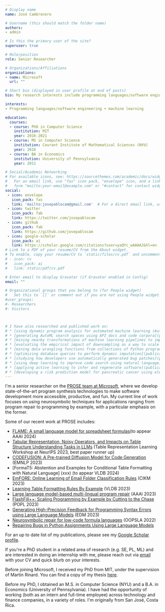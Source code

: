 ```yaml
---
# Display name
name: José Cambronero

# Username (this should match the folder name)
authors:
- admin

# Is this the primary user of the site?
superuser: true

# Role/position
role: Senior Researcher

# Organizations/Affiliations
organizations:
- name: Microsoft
  url: ""

# Short bio (displayed in user profile at end of posts)
bio: My research interests include programming languages/software engineering, databases, and machine learning.

interests:
- Programming languages/software engineering + machine learning

education:
  courses:
  - course: PhD in Computer Science
    institution: MIT
    year: 2016-2021
  - course: MS in Computer Science
    institution: Courant Institute of Mathematical Sciences (NYU)
    year: 2016
  - course: BA in Economics
    institution: University of Pennsylvania
    year: 2011

# Social/Academic Networking
# For available icons, see: https://sourcethemes.com/academic/docs/widgets/#icons
#   For an email link, use "fas" icon pack, "envelope" icon, and a link in the
#   form "mailto:your-email@example.com" or "#contact" for contact widget.
social:
 - icon: envelope
   icon_pack: fas
   link: 'mailto:josepablocam@gmail.com'  # For a direct email link, use "mailto:test@example.org".
 - icon: twitter
   icon_pack: fab
   link: https://twitter.com/josepablocam
 - icon: github
   icon_pack: fab
   link: https://github.com/josepablocam
 - icon: google-scholar
   icon_pack: ai
   link: https://scholar.google.com/citations?user=yaQYc_wAAAAJ&hl=en
# Link to a PDF of your resume/CV from the About widget.
# To enable, copy your resume/CV to `static/files/cv.pdf` and uncomment the lines below.
# - icon: cv
#   icon_pack: ai
#   link: static/pdf/cv.pdf

# Enter email to display Gravatar (if Gravatar enabled in Config)
email: ""

# Organizational groups that you belong to (for People widget)
#   Set this to `[]` or comment out if you are not using People widget.
#user_groups:
#- Researchers
#- Visitors



# I have also researched and published work on:
# * [using dynamic program analysis for automated machine learning (AutoML)](publication/oopsla-2019/oopsla2019)
# * [generating AutoML search spaces using API docs and code corpora](publication/fse-2020/fse2020)
# * [mining nearby transformations of machine learning pipelines to improve their performance](publication/janus/janus)
# * [evaluating the empirical impact of downsampling as a way to scale genetic-programming-based AutoML to large datasets](publication/downsampling/downsampling)
# * [mining data wrangling functions from collections of Python programs written to work with the same dataset](publication/wranglesearch/wranglesearch)
# * [optimizing database queries to perform dynamic imputation](publication/vldb-2017/vldb2017)
# * [studying how developers use automatically generated bug patches](publication/vlhcc-2019/vlhcc2019)
# * [using deep learning to improve code search using natural language](publication/fse-2019/fse2019)
# * [applying active learning to infer and regenerate software](publication/onward-2019/onward2019)
# * [developing a risk prediction model for pancreatic cancer using electronic health records](publication/ejc-pdac/pdac)
---
```


I'm a senior researcher on the [PROSE team at Microsoft](https://www.microsoft.com/en-us/research/group/prose/),
where we develop state-of-the-art program synthesis technologies to make software development
more accessible, productive, and fun. My current line of work focuses on
using neurosymbolic techniques for applications ranging from
program repair to programming by example, with a particular emphasis on the former.

Some of our recent work at PROSE includes:


* [FLAME: A small language model for spreadsheet formulas](XXX)(to appear AAAI 2024)
* [Tabular Representation, Noisy Operators, and Impacts on Table Structure Understanding Tasks in LLMs](https://openreview.net/forum?id=Ld5UCpiT07) (Table Representation Learning Workshop at NeurIPS 2023, best paper runner up)
* [CODEFUSION: A Pre-trained Diffusion Model for Code Generation](https://www.microsoft.com/en-us/research/publication/codefusion-a-pre-trained-diffusion-model-for-code-generation/) (EMNLP 2023)
* [FormaT5: Abstention and Examples for Conditional Table Formatting with Natural Language] (xxx) (to appear VLDB 2024)
* [EmFORE: Online Learning of Email Folder Classification Rules](https://dl.acm.org/doi/10.1145/3583780.3614863) (CIKM 2023)
* [Learning Table Formatting Rules By Example](https://dl.acm.org/doi/abs/10.14778/3603581.3603600) (VLDB 2023)
* [Large language model-based multi-lingual program repair](https://ojs.aaai.org/index.php/AAAI/article/view/25642) (AAAI 2023)
* [FlashFill++: Scaling Programming by Example by Cutting to the Chase](pdf/popl23-flashfillpp.pdf) (POPL 2023)
* [Generating High-Precision Feedback for Programming Syntax Errors using Large Language Models](https://arxiv.org/abs/2302.04662) (EDM 2023)
* [Neurosymbolic repair for low-code formula languages](https://dl.acm.org/doi/10.1145/3563327) (OOPSLA 2022)
* [Repairing Bugs in Python Assignments Using Large Language Models](https://arxiv.org/abs/2209.14876)

For an up to date
list of my publications,
please see my [Google Scholar profile](https://scholar.google.com/citations?user=yaQYc_wAAAAJ&hl=en).

If you're a PhD student in a related area of research (e.g. SE, PL, ML)
and are interested in doing an internship with me, please reach out
via [email](mailto:jcambronero@microsoft.com) with your CV and quick blurb on 
your interests.

Before joining Microsoft, I received my PhD from MIT, under the supervision
of Martin Rinard. You can find a copy of my thesis [here](pdf/JCambronero-PhD-EECS-June2021.pdf).


Before my PhD, I obtained an M.S. in Computer Science (NYU) and a B.A.
in Economics (University of Pennsylvania). I have had the opportunity of working (both as an intern and full-time employee)
across technology and finance companies, in a variety of roles.
I'm originally from San José, Costa Rica.
